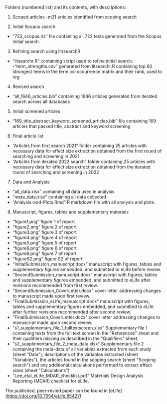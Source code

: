 Folders (numbered list) and its contents, with descriptions:

1) Scoped articles
-m21 articles identified from scoping search

2) Initial Scopus search
- “722_scopus.ris” file containing all 722 texts generated from the Scopus Initial search.

3) Refining search using litrsearchR
- “litsearchr.R” containing script used to refine initial search.
-“term_strengths.csv” generated from litsearchr.R containing top 60 strongest terms in the term co-occurrence matrix and their rank, used to reg

4) Revised search
- “all_1646_articles.bib” containing 1646 articles generated from iterated search across all databases

5) Initial screened articles
- “169_title_abstract_keyword_screened_articles.bib” file containing 169 articles that passed title, abstract and keyword screening

6) Final article list
- “Articles from first search 2021” folder containing 25 articles with necessary data for effect size extraction obtained from the first round of searching and screening in 2021
- “Articles from iterated 2022 search” folder containing 25 articles with necessary data for effect size extraction obtained from the iterated round of searching and screening in 2022

7) Data and Analysis
- “all_data.xlsx” containing all data used in analysis
- “meta_data.xlsx” containing all data collected
- “Analysis-and-Plots.Rmd” R markdown file with all analysis and plots.

8) Manuscript, figures, tables and supplementary materials
- “figure1.png” figure 1 of report
- “figure2.png” figure 2 of report
- “figure3.png” figure 3 of report
- “figure4.png” figure 4 of report
- “figure5.png” figure 5 of report
- “figure6.png” figure 6 of report
- “figure6.png” figure 7 of report
- "figureS2.png" figure S2 of report
- “InitialSubmission_manuscript.docx” manuscript with figures, tables and supplementary figures embedded, and submitted to eLife before review.
- “SecondSubmission_manuscript.docx” manuscript with figures, tables and supplementary figures embedded, and submitted to eLife after revisions recommended from first review.
- "SecondSubmission_CoverLetter.docx" cover letter addressing changes to manuscript made upon first review.
- "FinalSubmission_eLife_manuscript.docx" manuscript with figures, tables and supplementary figures embedded, and submitted to eLife after further revisions recommended after second review.
- "FinalSubmission_CoverLetter.docx" cover letter addressing changes to manuscript made upon second review.
- "s1_supplementary_file_1_fulltextscreen.xlsx" Supplementary file 1 containing texts from the full text screen in the "References" sheet and their qualifiers missing as described in the "Qualifiers" sheet.
- "s2_supplementary_file_2_meta_data.xlsx" Supplementary file 2 containing the meta-data of all variables extracted from each study (sheet "Data"), descriptions of the variables extracted (sheet "Variables"), the articles found in the scoping search (sheet "Scoping search") and any additional calculations performed to extract effect sizes (sheet "Calculations")
- "Lee_etal_eLife_MDAR_checklist.pdf" Materials Design Analysis Reporting (MDAR) checklist for eLife.

The published, peer-revied paper can be found in [eLife] (https://doi.org/10.7554/eLife.85427)

